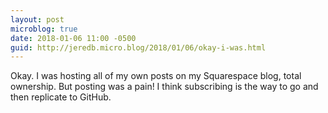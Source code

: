 ```yaml
---
layout: post
microblog: true
date: 2018-01-06 11:00 -0500
guid: http://jeredb.micro.blog/2018/01/06/okay-i-was.html
---
```

Okay. I was hosting all of my own posts on my Squarespace blog, total ownership. But posting was a pain! I think subscribing is the way to go and then replicate to GitHub.
